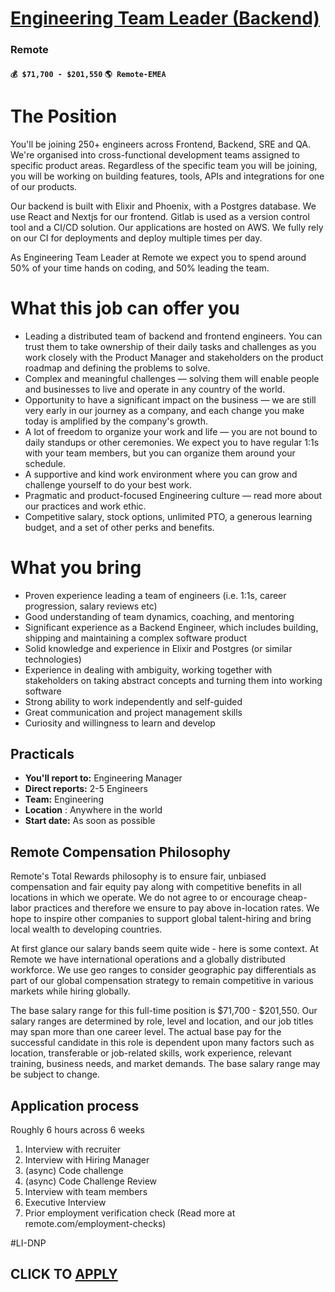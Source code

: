 # [Engineering Team Leader (Backend)](https://www.remotewlb.com/apply/engineering-team-leader-backend-123566)  
### Remote  
#### `💰 $71,700 - $201,550` `🌎 Remote-EMEA`  

# The Position

You'll be joining 250+ engineers across Frontend, Backend, SRE and QA. We're organised into cross-functional development teams assigned to specific product areas. Regardless of the specific team you will be joining, you will be working on building features, tools, APIs and integrations for one of our products.

Our backend is built with Elixir and Phoenix, with a Postgres database. We use React and Nextjs for our frontend. Gitlab is used as a version control tool and a CI/CD solution. Our applications are hosted on AWS. We fully rely on our CI for deployments and deploy multiple times per day.

As Engineering Team Leader at Remote we expect you to spend around 50% of your time hands on coding, and 50% leading the team.

# **What this job can offer you**

  * Leading a distributed team of backend and frontend engineers. You can trust them to take ownership of their daily tasks and challenges as you work closely with the Product Manager and stakeholders on the product roadmap and defining the problems to solve.
  * Complex and meaningful challenges — solving them will enable people and businesses to live and operate in any country of the world.
  * Opportunity to have a significant impact on the business — we are still very early in our journey as a company, and each change you make today is amplified by the company's growth.
  * A lot of freedom to organize your work and life — you are not bound to daily standups or other ceremonies. We expect you to have regular 1:1s with your team members, but you can organize them around your schedule.
  * A supportive and kind work environment where you can grow and challenge yourself to do your best work.
  * Pragmatic and product-focused Engineering culture — read more about our practices and work ethic.
  * Competitive salary, stock options, unlimited PTO, a generous learning budget, and a set of other perks and benefits.

# **What you bring**

  * Proven experience leading a team of engineers (i.e. 1:1s, career progression, salary reviews etc)
  * Good understanding of team dynamics, coaching, and mentoring
  * Significant experience as a Backend Engineer, which includes building, shipping and maintaining a complex software product
  * Solid knowledge and experience in Elixir and Postgres (or similar technologies)
  * Experience in dealing with ambiguity, working together with stakeholders on taking abstract concepts and turning them into working software
  * Strong ability to work independently and self-guided
  * Great communication and project management skills
  * Curiosity and willingness to learn and develop

## **Practicals**

  * **You'll report to:** Engineering Manager
  * **Direct reports:** 2-5 Engineers
  * **Team:** Engineering
  * **Location** : Anywhere in the world
  * **Start date:** As soon as possible

## **Remote Compensation Philosophy**

Remote's Total Rewards philosophy is to ensure fair, unbiased compensation and fair equity pay along with competitive benefits in all locations in which we operate. We do not agree to or encourage cheap-labor practices and therefore we ensure to pay above in-location rates. We hope to inspire other companies to support global talent-hiring and bring local wealth to developing countries.

At first glance our salary bands seem quite wide - here is some context. At Remote we have international operations and a globally distributed workforce. We use geo ranges to consider geographic pay differentials as part of our global compensation strategy to remain competitive in various markets while hiring globally.  
  
The base salary range for this full-time position is $71,700 - $201,550. Our salary ranges are determined by role, level and location, and our job titles may span more than one career level. The actual base pay for the successful candidate in this role is dependent upon many factors such as location, transferable or job-related skills, work experience, relevant training, business needs, and market demands. The base salary range may be subject to change.

## **Application process**

Roughly 6 hours across 6 weeks

  1. Interview with recruiter
  2. Interview with Hiring Manager
  3. (async) Code challenge
  4. (async) Code Challenge Review
  5. Interview with team members
  6. Executive Interview
  7. Prior employment verification check (Read more at remote.com/employment-checks)

#LI-DNP

  
## CLICK TO [APPLY](https://www.remotewlb.com/apply/engineering-team-leader-backend-123566)

